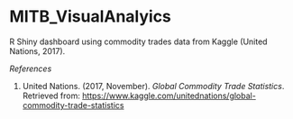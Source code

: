 # MITB_VisualAnalyics
R Shiny dashboard using commodity trades data from Kaggle (United Nations, 2017).

*References*
1. United Nations. (2017, November). *Global Commodity Trade Statistics*. Retrieved from: https://www.kaggle.com/unitednations/global-commodity-trade-statistics
